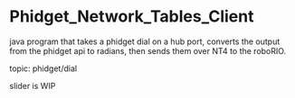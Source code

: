 # Phidget_Network_Tables_Client

java program that takes a phidget dial on a hub port, converts the output from the phidget api to radians, then sends them over NT4 to the roboRIO.

topic: phidget/dial

slider is WIP

